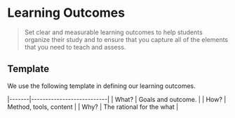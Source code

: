 # Learning Outcomes
> Set clear and measurable learning outcomes to help students organize their study and to ensure that you capture all of the elements that you need to teach and assess.

## Template
We use the following template in defining our learning outcomes.

|-------|---------------------------|
| What? | Goals and outcome.        |
| How?  | Method, tools, content    |
| Why?  | The rational for the what |